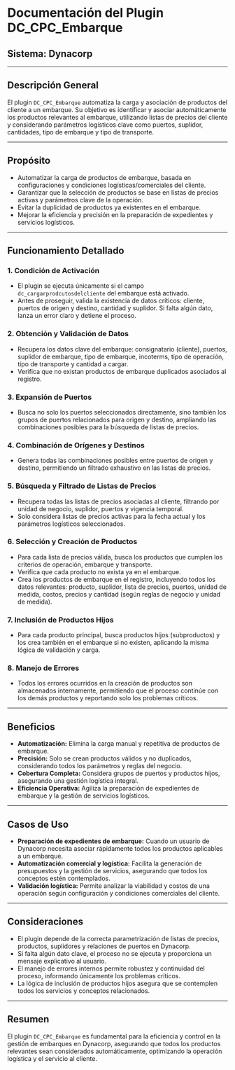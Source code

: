 # Documentación del Plugin DC_CPC_Embarque

## Sistema: Dynacorp

---

## Descripción General

El plugin `DC_CPC_Embarque` automatiza la carga y asociación de productos del cliente a un embarque. Su objetivo es identificar y asociar automáticamente los productos relevantes al embarque, utilizando listas de precios del cliente y considerando parámetros logísticos clave como puertos, suplidor, cantidades, tipo de embarque y tipo de transporte.

---

## Propósito

- Automatizar la carga de productos de embarque, basada en configuraciones y condiciones logísticas/comerciales del cliente.
- Garantizar que la selección de productos se base en listas de precios activas y parámetros clave de la operación.
- Evitar la duplicidad de productos ya existentes en el embarque.
- Mejorar la eficiencia y precisión en la preparación de expedientes y servicios logísticos.

---

## Funcionamiento Detallado

### 1. Condición de Activación

- El plugin se ejecuta únicamente si el campo `dc_cargarprodcutosdelcliente` del embarque está activado.
- Antes de proseguir, valida la existencia de datos críticos: cliente, puertos de origen y destino, cantidad y suplidor. Si falta algún dato, lanza un error claro y detiene el proceso.

### 2. Obtención y Validación de Datos

- Recupera los datos clave del embarque: consignatario (cliente), puertos, suplidor de embarque, tipo de embarque, incoterms, tipo de operación, tipo de transporte y cantidad a cargar.
- Verifica que no existan productos de embarque duplicados asociados al registro.

### 3. Expansión de Puertos

- Busca no solo los puertos seleccionados directamente, sino también los grupos de puertos relacionados para origen y destino, ampliando las combinaciones posibles para la búsqueda de listas de precios.

### 4. Combinación de Orígenes y Destinos

- Genera todas las combinaciones posibles entre puertos de origen y destino, permitiendo un filtrado exhaustivo en las listas de precios.

### 5. Búsqueda y Filtrado de Listas de Precios

- Recupera todas las listas de precios asociadas al cliente, filtrando por unidad de negocio, suplidor, puertos y vigencia temporal.
- Solo considera listas de precios activas para la fecha actual y los parámetros logísticos seleccionados.

### 6. Selección y Creación de Productos

- Para cada lista de precios válida, busca los productos que cumplen los criterios de operación, embarque y transporte.
- Verifica que cada producto no exista ya en el embarque.
- Crea los productos de embarque en el registro, incluyendo todos los datos relevantes: producto, suplidor, lista de precios, puertos, unidad de medida, costos, precios y cantidad (según reglas de negocio y unidad de medida).

### 7. Inclusión de Productos Hijos

- Para cada producto principal, busca productos hijos (subproductos) y los crea también en el embarque si no existen, aplicando la misma lógica de validación y carga.

### 8. Manejo de Errores

- Todos los errores ocurridos en la creación de productos son almacenados internamente, permitiendo que el proceso continúe con los demás productos y reportando solo los problemas críticos.

---

## Beneficios

- **Automatización:** Elimina la carga manual y repetitiva de productos de embarque.
- **Precisión:** Solo se crean productos válidos y no duplicados, considerando todos los parámetros y reglas del negocio.
- **Cobertura Completa:** Considera grupos de puertos y productos hijos, asegurando una gestión logística integral.
- **Eficiencia Operativa:** Agiliza la preparación de expedientes de embarque y la gestión de servicios logísticos.

---

## Casos de Uso

- **Preparación de expedientes de embarque:** Cuando un usuario de Dynacorp necesita asociar rápidamente todos los productos aplicables a un embarque.
- **Automatización comercial y logística:** Facilita la generación de presupuestos y la gestión de servicios, asegurando que todos los conceptos estén contemplados.
- **Validación logística:** Permite analizar la viabilidad y costos de una operación según configuración y condiciones comerciales del cliente.

---

## Consideraciones

- El plugin depende de la correcta parametrización de listas de precios, productos, suplidores y relaciones de puertos en Dynacorp.
- Si falta algún dato clave, el proceso no se ejecuta y proporciona un mensaje explicativo al usuario.
- El manejo de errores internos permite robustez y continuidad del proceso, informando únicamente los problemas críticos.
- La lógica de inclusión de productos hijos asegura que se contemplen todos los servicios y conceptos relacionados.

---

## Resumen

El plugin `DC_CPC_Embarque` es fundamental para la eficiencia y control en la gestión de embarques en Dynacorp, asegurando que todos los productos relevantes sean considerados automáticamente, optimizando la operación logística y el servicio al cliente.